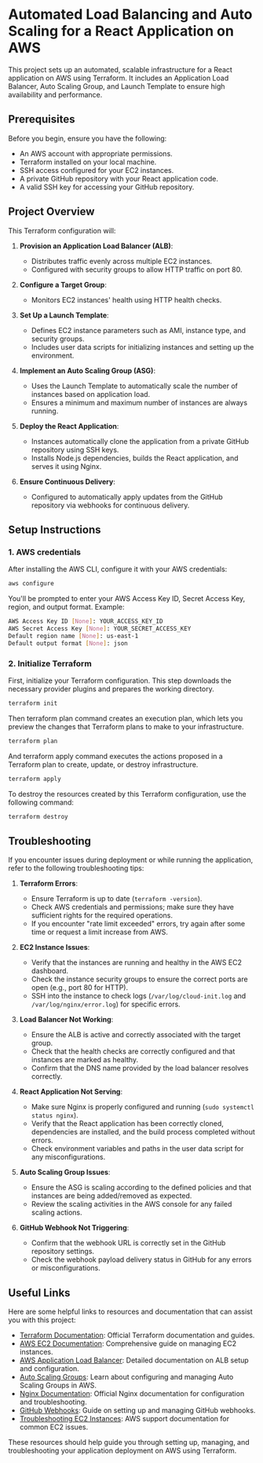 # Automated Load Balancing and Auto Scaling for a React Application on AWS

This project sets up an automated, scalable infrastructure for a React application on AWS using Terraform. It includes an Application Load Balancer, Auto Scaling Group, and Launch Template to ensure high availability and performance.

## Prerequisites

Before you begin, ensure you have the following:

- An AWS account with appropriate permissions.
- Terraform installed on your local machine.
- SSH access configured for your EC2 instances.
- A private GitHub repository with your React application code.
- A valid SSH key for accessing your GitHub repository.

## Project Overview

This Terraform configuration will:

1. **Provision an Application Load Balancer (ALB)**:
   - Distributes traffic evenly across multiple EC2 instances.
   - Configured with security groups to allow HTTP traffic on port 80.

2. **Configure a Target Group**:
   - Monitors EC2 instances' health using HTTP health checks.

3. **Set Up a Launch Template**:
   - Defines EC2 instance parameters such as AMI, instance type, and security groups.
   - Includes user data scripts for initializing instances and setting up the environment.

4. **Implement an Auto Scaling Group (ASG)**:
   - Uses the Launch Template to automatically scale the number of instances based on application load.
   - Ensures a minimum and maximum number of instances are always running.

5. **Deploy the React Application**:
   - Instances automatically clone the application from a private GitHub repository using SSH keys.
   - Installs Node.js dependencies, builds the React application, and serves it using Nginx.

6. **Ensure Continuous Delivery**:
   - Configured to automatically apply updates from the GitHub repository via webhooks for continuous delivery.

## Setup Instructions

### 1. AWS credentials

After installing the AWS CLI, configure it with your AWS credentials:

```sh
aws configure
```

You'll be prompted to enter your AWS Access Key ID, Secret Access Key, region, and output format. Example:

```sh
AWS Access Key ID [None]: YOUR_ACCESS_KEY_ID
AWS Secret Access Key [None]: YOUR_SECRET_ACCESS_KEY
Default region name [None]: us-east-1
Default output format [None]: json
```

### 2. Initialize Terraform

First, initialize your Terraform configuration. This step downloads the necessary provider plugins and prepares the working directory.

```sh
terraform init
```

Then terraform plan command creates an execution plan, which lets you preview the changes that Terraform plans to make to your infrastructure.

```sh
terraform plan
```
And terraform apply command executes the actions proposed in a Terraform plan to create, update, or destroy infrastructure.

```sh
terraform apply
```

To destroy the resources created by this Terraform configuration, use the following command:

```sh
terraform destroy
```

## Troubleshooting

If you encounter issues during deployment or while running the application, refer to the following troubleshooting tips:

1. **Terraform Errors**:
   - Ensure Terraform is up to date (`terraform -version`).
   - Check AWS credentials and permissions; make sure they have sufficient rights for the required operations.
   - If you encounter "rate limit exceeded" errors, try again after some time or request a limit increase from AWS.

2. **EC2 Instance Issues**:
   - Verify that the instances are running and healthy in the AWS EC2 dashboard.
   - Check the instance security groups to ensure the correct ports are open (e.g., port 80 for HTTP).
   - SSH into the instance to check logs (`/var/log/cloud-init.log` and `/var/log/nginx/error.log`) for specific errors.

3. **Load Balancer Not Working**:
   - Ensure the ALB is active and correctly associated with the target group.
   - Check that the health checks are correctly configured and that instances are marked as healthy.
   - Confirm that the DNS name provided by the load balancer resolves correctly.

4. **React Application Not Serving**:
   - Make sure Nginx is properly configured and running (`sudo systemctl status nginx`).
   - Verify that the React application has been correctly cloned, dependencies are installed, and the build process completed without errors.
   - Check environment variables and paths in the user data script for any misconfigurations.

5. **Auto Scaling Group Issues**:
   - Ensure the ASG is scaling according to the defined policies and that instances are being added/removed as expected.
   - Review the scaling activities in the AWS console for any failed scaling actions.

6. **GitHub Webhook Not Triggering**:
   - Confirm that the webhook URL is correctly set in the GitHub repository settings.
   - Check the webhook payload delivery status in GitHub for any errors or misconfigurations.

## Useful Links

Here are some helpful links to resources and documentation that can assist you with this project:

- [Terraform Documentation](https://www.terraform.io/docs): Official Terraform documentation and guides.
- [AWS EC2 Documentation](https://docs.aws.amazon.com/ec2/index.html): Comprehensive guide on managing EC2 instances.
- [AWS Application Load Balancer](https://docs.aws.amazon.com/elasticloadbalancing/latest/application/introduction.html): Detailed documentation on ALB setup and configuration.
- [Auto Scaling Groups](https://docs.aws.amazon.com/autoscaling/ec2/userguide/AutoScalingGroup.html): Learn about configuring and managing Auto Scaling Groups in AWS.
- [Nginx Documentation](https://nginx.org/en/docs/): Official Nginx documentation for configuration and troubleshooting.
- [GitHub Webhooks](https://docs.github.com/en/developers/webhooks-and-events/webhooks/creating-webhooks): Guide on setting up and managing GitHub webhooks.
- [Troubleshooting EC2 Instances](https://aws.amazon.com/premiumsupport/knowledge-center/troubleshoot-ec2/): AWS support documentation for common EC2 issues.

These resources should help guide you through setting up, managing, and troubleshooting your application deployment on AWS using Terraform.
